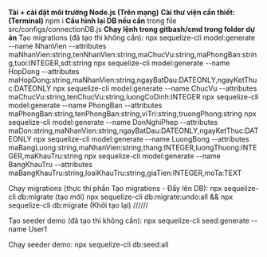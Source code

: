 **Tải + cài đặt môi trường Node.js (Trên mạng)**
**Cài thư viện cần thiết: (Terminal)**
npm i
**Cấu hình lại DB nếu cần**
trong file src/configs/connectionDB.js
**Chạy lệnh trong gitbash/cmd trong folder dự án**
Tạo migrations (đã tạo thì không cần):
npx sequelize-cli model:generate --name NhanVien --attributes maNhanVien:string,tenNhanVien:string,maChucVu:string,maPhongBan:string,tuoi:INTEGER,sdt:string
npx sequelize-cli model:generate --name HopDong --attributes maHopDong:string,maNhanVien:string,ngayBatDau:DATEONLY,ngayKetThuc:DATEONLY
npx sequelize-cli model:generate --name ChucVu --attributes maChucVu:string,tenChucVu:string,luongCoDinh:INTEGER
npx sequelize-cli model:generate --name PhongBan --attributes maPhongBan:string,tenPhongBan:string,viTri:string,truongPhong:string
npx sequelize-cli model:generate --name DonNghiPhep --attributes maDon:string,maNhanVien:string,ngayBatDau:DATEONLY,ngayKetThuc:DATEONLY
npx sequelize-cli model:generate --name LuongBong --attributes maBangLuong:string,maNhanVien:string,thang:INTEGER,luongThuong:INTEGER,maKhauTru:string
npx sequelize-cli model:generate --name BangKhauTru --attributes maBangKhauTru:string,loaiKhauTru:string,giaTien:INTEGER,moTa:TEXT

Chạy migrations (thực thi phần Tạo migrations - Đẩy lên DB):
npx sequelize-cli db:migrate (tạo mới)
npx sequelize-cli db:migrate:undo:all && npx sequelize-cli db:migrate (Khởi tạo lại)
//////

Tạo seeder demo (đã tạo thì không cần):
npx sequelize-cli seed:generate --name User1

Chạy seeder demo:
npx sequelize-cli db:seed:all